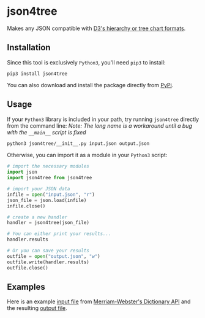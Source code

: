 # json4tree
Makes any JSON compatible with [D3's hierarchy or tree chart formats](https://d3js.org).

## Installation
Since this tool is exclusively `Python3`, you'll need `pip3` to install:
```
pip3 install json4tree
```
You can also download and install the package directly from [PyPi](https://pypi.org/project/json4tree/0.1.5/).
## Usage
If your `Python3` library is included in your path, try running `json4tree` directly from the command line:
_Note: The long name is a workaround until a bug with the `__main__` script is fixed_
```bash
python3 json4tree/__init__.py input.json output.json
```
Otherwise, you can import it as a module in your `Python3` script:
```python
# import the necessary modules
import json
import json4tree from json4tree

# import your JSON data
infile = open("input.json", "r")
json_file = json.load(infile)
infile.close()

# create a new handler
handler = json4tree(json_file)

# You can either print your results...
handler.results

# Or you can save your results
outfile = open("output.json", "w")
outfile.write(handler.results)
outfile.close()
```
## Examples
Here is an example [input file](/examples/example_input.json) from [Merriam-Webster's Dictionary API](https://www.dictionaryapi.com/products/json) and the resulting [output file](/examples/example_output.json).
